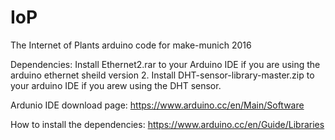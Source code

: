 # IoP

The Internet of Plants arduino code for make-munich 2016

Dependencies:
Install Ethernet2.rar to your Arduino IDE if you are using the arduino ethernet sheild version 2.
Install DHT-sensor-library-master.zip to your arduino IDE if you arew using the DHT sensor.

Ardunio IDE download page: https://www.arduino.cc/en/Main/Software

How to install the dependencies: https://www.arduino.cc/en/Guide/Libraries


